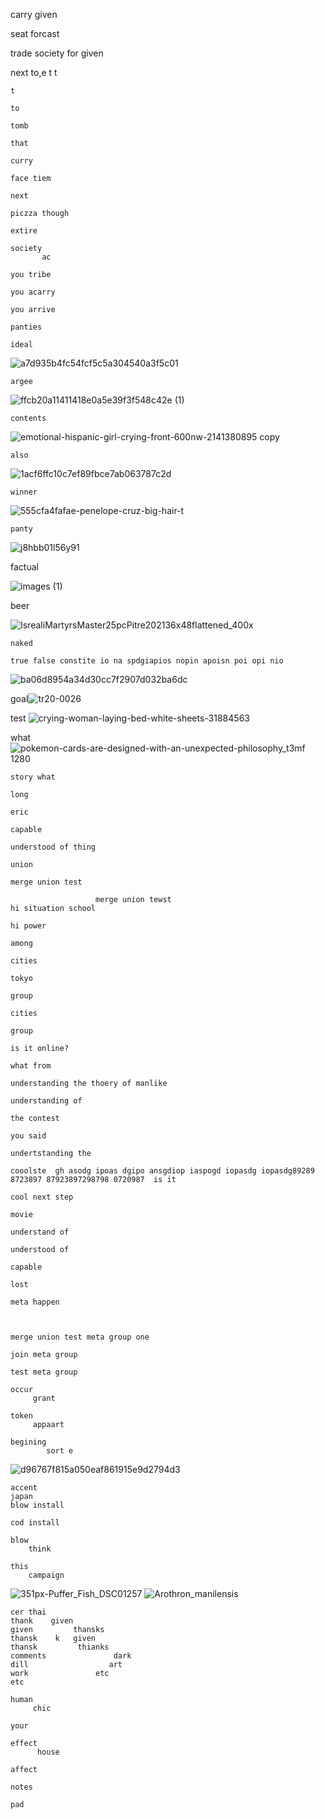 carry
     given
     
seat       forcast

trade society for given

next
    to,e
    t
    t

    t

    to

    tomb

    that
    
    curry
    
    face tiem
    
    next
    
    piczza though 
    
    extire
    
    society
           ac
       
    you tribe
    
    you acarry
    
    you arrive
    
    panties
    
    ideal
![a7d935b4fc54fcf5c5a304540a3f5c01](https://github.com/user-attachments/assets/9a834ffb-be6e-4e4e-a87f-aa5e2ae7d49d)

    argee
![ffcb20a11411418e0a5e39f3f548c42e (1)](https://github.com/user-attachments/assets/6ebf672c-5d94-4702-a817-08254c59db56)

    contents
![emotional-hispanic-girl-crying-front-600nw-2141380895 copy](https://github.com/user-attachments/assets/ecf46770-0ce0-439d-9e99-11263130388c)

    also
![1acf6ffc10c7ef89fbce7ab063787c2d](https://github.com/user-attachments/assets/39a88739-08b5-48d1-8031-327367436d3a)

    winner
    
![555cfa4fafae-penelope-cruz-big-hair-t](https://github.com/user-attachments/assets/19f6ec0e-1c49-4322-b7a1-44af19e2d545)

    panty
![j8hbb01l56y91](https://github.com/user-attachments/assets/d310e265-bcb9-4cb6-bb64-0d166d47eb72)


factual

![images (1)](https://github.com/user-attachments/assets/9a773284-08b8-4c65-8fa9-1012f26be7c8)


beer

![IsrealiMartyrsMaster25pcPitre202136x48flattened_400x](https://github.com/user-attachments/assets/0e8435cf-87f4-40fa-a9a0-d445cb0c42f3)


    naked

    true false constite io na spdgiapios nopin apoisn poi opi nio

![ba06d8954a34d30cc7f2907d032ba6dc](https://github.com/user-attachments/assets/98448283-b347-4493-a931-e8d99d1905a4)


goal![tr20-0026](https://github.com/user-attachments/assets/85ac7186-8d48-4eef-956c-ea6741e14377)


test
![crying-woman-laying-bed-white-sheets-31884563](https://github.com/user-attachments/assets/a7137f0e-2449-42b4-a51a-5333c8f39c99)

what![pokemon-cards-are-designed-with-an-unexpected-philosophy_t3mf 1280](https://github.com/user-attachments/assets/e4178bca-5871-40a8-9735-cd74602e4817)


    story what 
    
    long
    
    eric 
    
    capable
    
    understood of thing 
    
    union
    
    merge union test
                       
                       merge union tewst 
    hi situation school
    
    hi power
    
    among
    
    cities
    
    tokyo
    
    group
    
    cities
    
    group
    
    is it online? 
    
    what from 
    
    understanding the thoery of manlike 
    
    understanding of 
    
    the contest
    
    you said
    
    undertstanding the 
    
    cooolste  gh asodg ipoas dgipo ansgdiop iaspogd iopasdg iopasdg89289 8723897 87923897298798 0720987  is it 
    
    cool next step 
    
    movie 
    
    understand of
    
    understood of 
    
    capable 
    
    lost
    
    meta happen
    
    
    
    merge union test meta group one
    
    join meta group
    
    test meta group 
    
    occur
         grant 
    
    token
         appaart 
    
    begining
            sort e

![d96767f815a050eaf861915e9d2794d3](https://github.com/user-attachments/assets/19fc64d8-5c19-4096-acbe-9268c5df57ee)

    accent
    japan
    blow install
    
    cod install
    
    blow
        think 
    
    this 
        campaign

![351px-Puffer_Fish_DSC01257](https://github.com/user-attachments/assets/54b2a584-7472-4da9-91b9-309f0f27b6e9)
![Arothron_manilensis](https://github.com/user-attachments/assets/1384ad15-736d-419b-9319-ab42a75a6063)

    cer thai
    thank    given
    given         thansks 
    thansk    k   given   
    thansk         thianks 
    comments               dark 
    dill                  art  
    work               etc 
    etc 
    
    human 
         chic 
    
    your 
    
    effect
          house 
    
    affect

    notes

    pad
